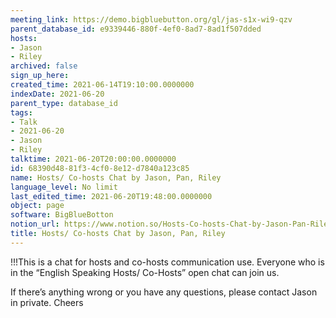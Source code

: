 ```yaml
---
meeting_link: https://demo.bigbluebutton.org/gl/jas-s1x-wi9-qzv
parent_database_id: e9339446-880f-4ef0-8ad7-8ad1f507dded
hosts:
- Jason
- Riley
archived: false
sign_up_here: 
created_time: 2021-06-14T19:10:00.0000000
indexDate: 2021-06-20
parent_type: database_id
tags:
- Talk
- 2021-06-20
- Jason
- Riley
talktime: 2021-06-20T20:00:00.0000000
id: 68390d48-81f3-4cf0-8e12-d7840a123c85
name: Hosts/ Co-hosts Chat by Jason, Pan, Riley
language_level: No limit
last_edited_time: 2021-06-20T19:48:00.0000000
object: page
software: BigBlueBotton
notion_url: https://www.notion.so/Hosts-Co-hosts-Chat-by-Jason-Pan-Riley-68390d4881f34cf08e12d7840a123c85
title: Hosts/ Co-hosts Chat by Jason, Pan, Riley
---
```


!!!This is a chat for hosts and co-hosts communication use. Everyone who is in the “English Speaking Hosts/ Co-Hosts” open chat can join us.

If there’s anything wrong or you have any questions, please contact Jason in private. Cheers


